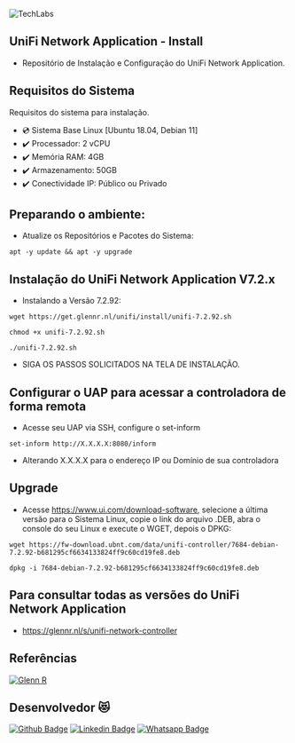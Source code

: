 ![TechLabs](https://techlabs.net.br/wp-content/uploads/2021/09/logo_blog.png)

## UniFi Network Application - Install
* Repositório de Instalação e Configuração do UniFi Network Application.
 

## Requisitos do Sistema
Requisitos do sistema para instalação.
 
* :cd: Sistema Base Linux [Ubuntu 18.04, Debian 11]
* :heavy_check_mark: Processador: 2 vCPU
* :heavy_check_mark: Memória RAM: 4GB
* :heavy_check_mark: Armazenamento: 50GB
* :heavy_check_mark: Conectividade IP: Público ou Privado


## Preparando o ambiente:
* Atualize os Repositórios e Pacotes do Sistema:
``` 
apt -y update && apt -y upgrade
``` 


## Instalação do UniFi Network Application V7.2.x
* Instalando a Versão 7.2.92:
```
wget https://get.glennr.nl/unifi/install/unifi-7.2.92.sh
```
```
chmod +x unifi-7.2.92.sh
```
```
./unifi-7.2.92.sh 
``` 
* SIGA OS PASSOS SOLICITADOS NA TELA DE INSTALAÇÃO.


## Configurar o UAP para acessar a controladora de forma remota
*   Acesse seu UAP via SSH, configure o set-inform
``` 
set-inform http://X.X.X.X:8080/inform
```
* Alterando X.X.X.X para o endereço IP ou Domínio de sua controladora


## Upgrade
*   Acesse https://www.ui.com/download-software, selecione a última versão para o Sistema Linux, copie o link do arquivo .DEB, abra o console do seu Linux e execute o WGET, depois o DPKG:
``` 
wget https://fw-download.ubnt.com/data/unifi-controller/7684-debian-7.2.92-b681295cf6634133824ff9c60cd19fe8.deb
```
```
dpkg -i 7684-debian-7.2.92-b681295cf6634133824ff9c60cd19fe8.deb
``` 


## Para consultar todas as versões do UniFi Network Application 
*   https://glennr.nl/s/unifi-network-controller


## Referências
[![Glenn R](https://upload.wikimedia.org/wikipedia/en/thumb/9/93/Ubiquiti_Networks_2016.svg/220px-Ubiquiti_Networks_2016.svg.png)](https://glennr.nl/s/unifi-network-controller)


## Desenvolvedor :heart_eyes_cat:
[![Github Badge](https://img.shields.io/badge/-Github-000?style=flat-square&logo=Github&logoColor=white&link=https://github.com/nilsonpessim)](https://github.com/nilsonpessim)
[![Linkedin Badge](https://img.shields.io/badge/-LinkedIn-blue?style=flat-square&logo=Linkedin&logoColor=white&link=https://br.linkedin.com/in/nilsonpessim)](https://br.linkedin.com/in/nilsonpessim)
[![Whatsapp Badge](https://img.shields.io/badge/-Whatsapp-4CA143?style=flat-square&labelColor=4CA143&logo=whatsapp&logoColor=white&link=https://api.whatsapp.com/send?phone=5537999351046)](https://api.whatsapp.com/send?phone=5537999351046)
